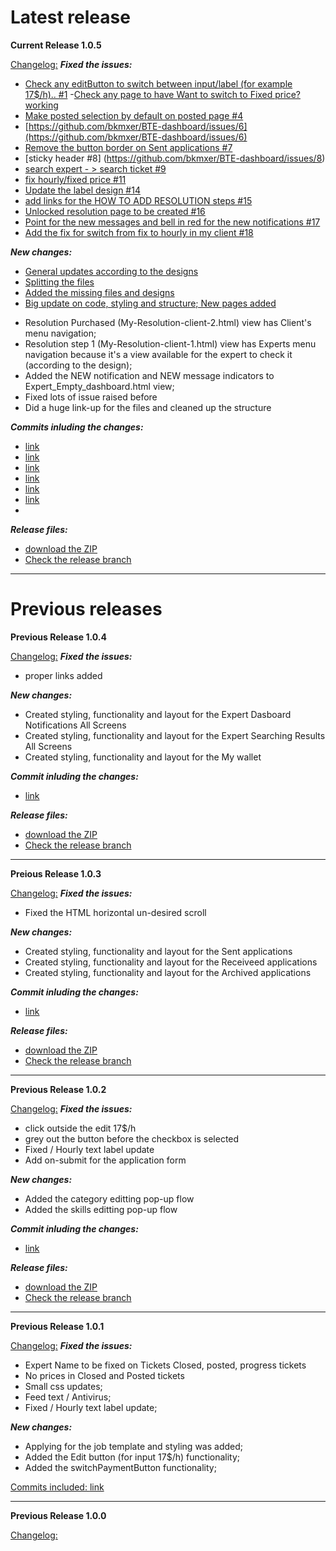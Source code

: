
<h1> Latest release </h1>

<b>Current Release 1.0.5</b>

<u>Changelog:</u>
<i><b>Fixed the issues:</b></i>
- [Check any editButton to switch between input/label (for example 17$/h).. #1](https://github.com/bkmxer/BTE-dashboard/issues/1)
-[Check any page to have Want to switch to Fixed price? working ](https://github.com/bkmxer/BTE-dashboard/issues/2)
- [Make posted selection by default on posted page #4](https://github.com/bkmxer/BTE-dashboard/issues/4)
- [https://github.com/bkmxer/BTE-dashboard/issues/6](https://github.com/bkmxer/BTE-dashboard/issues/6)
- [Remove the button border on Sent applications #7](https://github.com/bkmxer/BTE-dashboard/issues/7)
- [sticky header #8] (https://github.com/bkmxer/BTE-dashboard/issues/8)
- [search expert - > search ticket #9](https://github.com/bkmxer/BTE-dashboard/issues/9)
- [fix hourly/fixed price #11](https://github.com/bkmxer/BTE-dashboard/issues/11)
- [Update the label design #14](https://github.com/bkmxer/BTE-dashboard/issues/14)
- [add links for the HOW TO ADD RESOLUTION steps #15](https://github.com/bkmxer/BTE-dashboard/issues/15)
- [Unlocked resolution page to be created #16](https://github.com/bkmxer/BTE-dashboard/issues/16)
- [Point for the new messages and bell in red for the new notifications #17](https://github.com/bkmxer/BTE-dashboard/issues/17)
- [Add the fix for switch from fix to hourly in my client #18](https://github.com/bkmxer/BTE-dashboard/issues/18)

<i><b>New changes:</b></i>
- [General updates according to the designs](https://github.com/bkmxer/BTE-dashboard/commit/c408b19249d7812e27cab4aa5c7ecad61a99b693)
- [Splitting the files](https://github.com/bkmxer/BTE-dashboard/commit/3a8f823db2da337d0bf04e5519e61fa0d19e6281)
- [Added the missing files and designs](https://github.com/bkmxer/BTE-dashboard/commit/e481181300262c20d2065efae1b7e29e17443857)
- [Big update on code, styling and structure; New pages added](https://github.com/bkmxer/BTE-dashboard/commit/fb2c005984881f91ccf3f69010ac01ee2e2617fb)

<ul>
  <li>Resolution Purchased (My-Resolution-client-2.html) view has Client's menu navigation;</li>
  <li>Resolution step 1 (My-Resolution-client-1.html) view has Experts menu navigation because it's a view available for the expert to check it (according to the design);</li>
  <li>Added the NEW notification and NEW message indicators to Expert_Empty_dashboard.html view;</li>
  <li>Fixed lots of issue raised before</li>
  <li>Did a huge link-up for the files and cleaned up the structure</li>
 </ul>


<i><b>Commits inluding the changes:</b></i>
- [link](https://github.com/bkmxer/BTE-dashboard/commit/6179c20eb727a3ad9cfbfc22a8d7ece9aa71e698)
- [link](https://github.com/bkmxer/BTE-dashboard/commit/c408b19249d7812e27cab4aa5c7ecad61a99b693)
- [link](https://github.com/bkmxer/BTE-dashboard/commit/41504fe25ef0fa33f211d72b698785095212a8e6)
- [link](https://github.com/bkmxer/BTE-dashboard/commit/68f3bae4f35c967281a448679e3a23b2a40a9ecb)
- [link](https://github.com/bkmxer/BTE-dashboard/commit/9491698479ad0df88133c2151cc888de08a0b7cb)
- [link](https://github.com/bkmxer/BTE-dashboard/commit/3a8f823db2da337d0bf04e5519e61fa0d19e6281)
- 

<i><b>Release files:</b></i>
- [download the ZIP](https://drive.google.com/open?id=1ID7KGID1HNKIgm-SUhAOYpOl9P4j_Tsy)
- [Check the release branch](https://github.com/bkmxer/BTE-dashboard/tree/release/Release-1-0-5)

<hr>

<h1> Previous releases </h1>

<b>Previous Release 1.0.4</b>

<u>Changelog:</u>
<i><b>Fixed the issues:</b></i>
- proper links added

<i><b>New changes:</b></i>
- Created styling, functionality and layout for the Expert Dasboard Notifications All Screens
- Created styling, functionality and layout for the Expert Searching Results All Screens
- Created styling, functionality and layout for the My wallet

<i><b>Commit inluding the changes:</b></i>
- [link](https://github.com/bkmxer/BTE-dashboard/commit/6179c20eb727a3ad9cfbfc22a8d7ece9aa71e698)

<i><b>Release files:</b></i>
- [download the ZIP](https://drive.google.com/open?id=1locRpt6Ap51oIgK0zyeRCW3yWYoWbWkF)
- [Check the release branch](https://github.com/bkmxer/BTE-dashboard/tree/release/Release-1-0-4)

<hr>

<b>Preious Release 1.0.3</b>

<u>Changelog:</u>
<i><b>Fixed the issues:</b></i>
- Fixed the HTML horizontal un-desired scroll

<i><b>New changes:</b></i>
- Created styling, functionality and layout for the Sent applications
- Created styling, functionality and layout for the Receiveed applications
- Created styling, functionality and layout for the Archived applications

<i><b>Commit inluding the changes:</b></i>
- [link](https://github.com/bkmxer/BTE-dashboard/commit/fab338275b69aa45241379531e4259550a031264)

<i><b>Release files:</b></i>
- [download the ZIP](https://drive.google.com/open?id=1paYQeR_SXIqH2oupjK03VX96Big90-4S)
- [Check the release branch](https://github.com/bkmxer/BTE-dashboard/tree/release/Release-1-0-3)

<hr>

<b>Previous Release 1.0.2</b>

<u>Changelog:</u>
<i><b>Fixed the issues:</b></i>
- click outside the edit 17$/h
- grey out the button before the checkbox is selected
- Fixed / Hourly text label update
- Add on-submit for the application form

<i><b>New changes:</b></i>
- Added the category editting pop-up flow
- Added the skills editting pop-up flow

<i><b>Commit inluding the changes:</b></i>
- [link](https://github.com/bkmxer/BTE-dashboard/commit/810e5f3fe2659167c01512167ce64e16775d1e3e)

<i><b>Release files:</b></i>
- [download the ZIP](https://drive.google.com/file/d/19eK89PYcDsFwVuZ_bwjBHm29UO9aGAdE/view?usp=sharing)
- [Check the release branch](https://github.com/bkmxer/BTE-dashboard/tree/release/Release-1-0-2)

<hr>

<b>Previous Release 1.0.1</b>

<u>Changelog:</u>
<i><b>Fixed the issues:</b></i>
- Expert Name to be fixed on Tickets Closed, posted, progress tickets
- No prices in Closed and Posted tickets
- Small css updates;
- Feed text / Antivirus;
- Fixed / Hourly text label update;

<i><b>New changes:</b></i>
- Applying for the job template and styling was added;
- Added the Edit button (for input 17$/h) functionality;
- Added the switchPaymentButton functionality;

<u>Commits included: </u>
[link](https://github.com/bkmxer/BTE-dashboard/commit/8f5f025cec14807cf808722204400882b6c3e660)

<hr>

<b>Previous Release 1.0.0</b>

<u>Changelog:</u>
